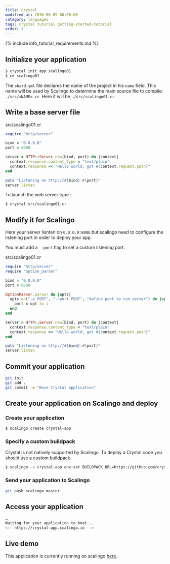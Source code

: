 ```yaml
---
title: Crystal
modified_at: 2016-06-09 00:00:00
category: languages
tags: crystal tutorial getting-started-tutorial
order: 3
---
```


{% include info_tutorial_requirements.md %}

## Initialize your application

```bash
$ crystal init app scalingo01
$ cd scalingo01
```

The `shard.yml` file declares the name of the project in his `name` field. This name will be used by Scalingo to determine the main source file to compile: `./src/<NAME>.cr`. Here it will be `./src/scalingo01.cr`.


## Write a base server file

src/scalingo01.cr

```ruby
require "http/server"

bind = "0.0.0.0"
port = 8080

server = HTTP::Server.new(bind, port) do |context|
  context.response.content_type = "text/plain"
  context.response << "Hello world, got #{context.request.path}"
end

puts "Listening on http://#{bind}:#{port}"
server.listen
```

To launch the web server type :

```bash
$ crystal src/scalingo01.cr
```

## Modify it for Scalingo

Here your server lisnten on `0.0.0.0:8080` but scalingo need to configure the listening port in order to deploy your app.

You must add a `--port` flag to set a custom listening port.

src/scalingo01.cr

```ruby
require "http/server"
require "option_parser"

bind = "0.0.0.0"
port = 8080

OptionParser.parse! do |opts|
  opts.on("-p PORT", "--port PORT", "define port to run server") do |opt|
    port = opt.to_i
  end
end

server = HTTP::Server.new(bind, port) do |context|
  context.response.content_type = "text/plain"
  context.response << "Hello world, got #{context.request.path}"
end

puts "Listening on http://#{bind}:#{port}"
server.listen
```

## Commit your application
```bash
git init
git add .
git commit -m "Base Crystal application"
```

## Create your application on Scalingo and deploy

### Create your application

```bash
$ scalingo create crystal-app
```

### Specify a custom buildpack
Crystal is not natively supported by Scalingo. To deploy a Crystal code you should use a custom buildpack.

```bash
$ scalingo -a crystal-app env-set BUILDPACK_URL=https://github.com/crystal-lang/heroku-buildpack-crystal.git
```

### Send your application to Scalingo
```bash
git push scalingo master
```

## Access your application

```bash
…
Waiting for your application to boot...
<-- https://crystal-app.scalingo.io -->
```


## Live demo

This application is currently running on scalingo [here](http://sample-crystal.scalingo.io/).
